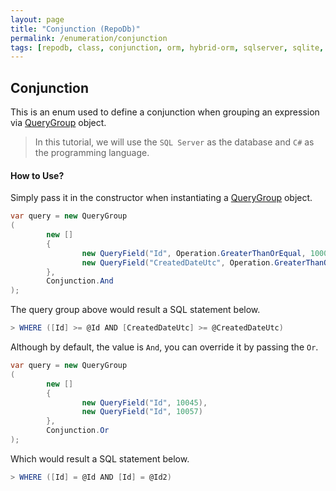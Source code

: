 ```yaml
---
layout: page
title: "Conjunction (RepoDb)"
permalink: /enumeration/conjunction
tags: [repodb, class, conjunction, orm, hybrid-orm, sqlserver, sqlite, mysql, postgresql]
---
```


## Conjunction

This is an enum used to define a conjunction when grouping an expression via [QueryGroup](/class/querygroup) object.

> In this tutorial, we will use the `SQL Server` as the database and `C#` as the programming language.

#### How to Use?

Simply pass it in the constructor when instantiating a [QueryGroup](/class/querygroup) object.

```csharp
var query = new QueryGroup
(
        new []
        {
                new QueryField("Id", Operation.GreaterThanOrEqual, 10000),
                new QueryField("CreatedDateUtc", Operation.GreaterThanOrEqual, DateTime.UtcNow.Date.AddMonths(-3))
        },
        Conjunction.And
);
```

The query group above would result a SQL statement below.

```csharp
> WHERE ([Id] >= @Id AND [CreatedDateUtc] >= @CreatedDateUtc)
```

Although by default, the value is `And`, you can override it by passing the `Or`.

```csharp
var query = new QueryGroup
(
        new []
        {
                new QueryField("Id", 10045),
                new QueryField("Id", 10057)
        },
        Conjunction.Or
);
```

Which would result a SQL statement below.

```csharp
> WHERE ([Id] = @Id AND [Id] = @Id2)
```
